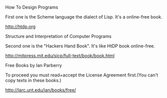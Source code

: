 How To Design Programs

First one is the Scheme language the dialect of Lisp. It's a online-free book.

http://htdp.org


Structure and Interpretation of Computer Programs

Second one is the "Hackers Hand Book". It's like HtDP book online-free.

http://mitpress.mit.edu/sicp/full-text/book/book.html


Free Books by Ian Parberry

To proceed you must read+accept the License Agreement first.(You can't copy texts in these books.)

http://larc.unt.edu/ian/books/free/

